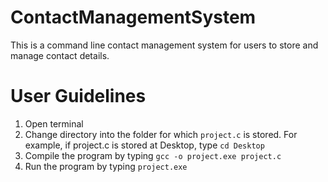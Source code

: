 # ContactManagementSystem
This is a command line contact management system for users to store and manage contact details.
# User Guidelines
1. Open terminal
2. Change directory into the folder for which ```project.c``` is stored.
   For example, if project.c is stored at Desktop, type ```cd Desktop```
4. Compile the program by typing ```gcc -o project.exe project.c```
5. Run the program by typing ```project.exe```
